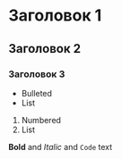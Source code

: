 # Заголовок 1
## Заголовок 2
### Заголовок 3

- Bulleted
- List

1. Numbered
2. List

**Bold** and _Italic_ and `Code` text
